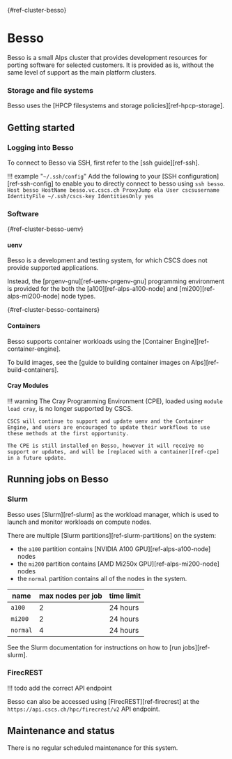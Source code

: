 [](){#ref-cluster-besso}
# Besso

Besso is a small Alps cluster that provides development resources for porting software for selected customers.
It is provided as is, without the same level of support as the main platform clusters.

### Storage and file systems

Besso uses the [HPCP filesystems and storage policies][ref-hpcp-storage].

## Getting started

### Logging into Besso

To connect to Besso via SSH, first refer to the [ssh guide][ref-ssh].

!!! example "`~/.ssh/config`"
    Add the following to your [SSH configuration][ref-ssh-config] to enable you to directly connect to besso using `ssh besso`.
    ```
    Host besso
        HostName besso.vc.cscs.ch
        ProxyJump ela
        User cscsusername
        IdentityFile ~/.ssh/cscs-key
        IdentitiesOnly yes
    ```

### Software

[](){#ref-cluster-besso-uenv}
#### uenv

Besso is a development and testing system, for which CSCS does not provide supported applications.

Instead, the [prgenv-gnu][ref-uenv-prgenv-gnu] programming environment is provided for the both the [a100][ref-alps-a100-node] and [mi200][ref-alps-mi200-node] node types.

[](){#ref-cluster-besso-containers}
#### Containers

Besso supports container workloads using the [Container Engine][ref-container-engine].

To build images, see the [guide to building container images on Alps][ref-build-containers].

#### Cray Modules

!!! warning
    The Cray Programming Environment (CPE), loaded using `module load cray`, is no longer supported by CSCS.

    CSCS will continue to support and update uenv and the Container Engine, and users are encouraged to update their workflows to use these methods at the first opportunity.

    The CPE is still installed on Besso, however it will receive no support or updates, and will be [replaced with a container][ref-cpe] in a future update.

## Running jobs on Besso

### Slurm

Besso uses [Slurm][ref-slurm] as the workload manager, which is used to launch and monitor workloads on compute nodes.

There are multiple [Slurm partitions][ref-slurm-partitions] on the system:

* the `a100` partition contains [NVIDIA A100 GPU][ref-alps-a100-node] nodes
* the `mi200` partition contains [AMD Mi250x GPU][ref-alps-mi200-node] nodes
* the `normal` partition contains all of the nodes in the system.

| name | max nodes per job | time limit |
| --   |  -- | -- |
| `a100`   | 2    | 24 hours |
| `mi200`  | 2    | 24 hours |
| `normal` | 4    | 24 hours |

See the Slurm documentation for instructions on how to [run jobs][ref-slurm].

### FirecREST

!!! todo
    add the correct API endpoint

Besso can also be accessed using [FirecREST][ref-firecrest] at the `https://api.cscs.ch/hpc/firecrest/v2` API endpoint.

## Maintenance and status

There is no regular scheduled maintenance for this system.

